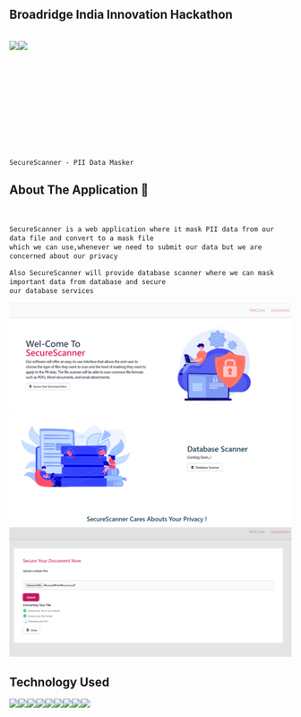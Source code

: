 <h2>Broadridge India Innovation Hackathon</h2> 
<br />
<div style="display:flex"> 
<img src="https://financialit.net/sites/default/files/broadridge_financial_solutions.jpg" style="height:10rem" >
<img src="https://user-images.githubusercontent.com/49322948/159158517-112649af-18d6-4339-baea-73b6d60b54b5.png" style="height:10rem"> 
</div>
<br />
<br />

```
SecureScanner - PII Data Masker
```
<h2> About The Application 🚀 </h2> 
<br />

```
SecureScanner is a web application where it mask PII data from our data file and convert to a mask file
which we can use,whenever we need to submit our data but we are concerned about our privacy
```

```
Also SecureScanner will provide database scanner where we can mask important data from database and secure
our database services  
```
<div>
<img src="https://github.com/BhavyaMPatel/BroadbandHack_Prototype/blob/61c728522643dd004c680ca8fd2c50da718e17ec/ReadMe/R1.png">
<img src="https://github.com/BhavyaMPatel/BroadbandHack_Prototype/blob/61c728522643dd004c680ca8fd2c50da718e17ec/ReadMe/R2.png">
<img src="https://github.com/BhavyaMPatel/BroadbandHack_Prototype/blob/61c728522643dd004c680ca8fd2c50da718e17ec/ReadMe/R3.png">
</div>

<h2> Technology Used </h2>
<div style="display:flex">
<img height="50" src="https://user-images.githubusercontent.com/25181517/192108372-f71d70ac-7ae6-4c0d-8395-51d8870c2ef0.png">
<img height="50" src="https://user-images.githubusercontent.com/25181517/192108374-8da61ba1-99ec-41d7-80b8-fb2f7c0a4948.png">
<img height="50" src="https://user-images.githubusercontent.com/25181517/192108891-d86b6220-e232-423a-bf5f-90903e6887c3.png">
<img height="50" src="https://user-images.githubusercontent.com/25181517/192158954-f88b5814-d510-4564-b285-dff7d6400dad.png">
<img height="50" src="https://user-images.githubusercontent.com/25181517/183898674-75a4a1b1-f960-4ea9-abcb-637170a00a75.png">      
<img height="50" src="https://user-images.githubusercontent.com/25181517/202896760-337261ed-ee92-4979-84c4-d4b829c7355d.png">
<img height="50" src="https://user-images.githubusercontent.com/25181517/117447155-6a868a00-af3d-11eb-9cfe-245df15c9f3f.png">
<img height="50" src="https://user-images.githubusercontent.com/25181517/183897015-94a058a6-b86e-4e42-a37f-bf92061753e5.png">
<img height="50" src="https://user-images.githubusercontent.com/25181517/121401671-49102800-c959-11eb-9f6f-74d49a5e1774.png">
<img src="https://raw.githubusercontent.com/devicons/devicon/master/icons/python/python-original.svg" alt="python" width="40" height="65>
</div>
